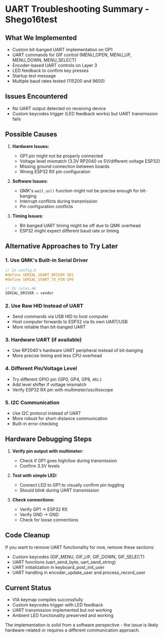 # UART Troubleshooting Summary - Shego16test

## What We Implemented
- Custom bit-banged UART implementation on GP1
- UART commands for GIF control (MENU_OPEN, MENU_UP, MENU_DOWN, MENU_SELECT)
- Encoder-based UART controls on Layer 3
- LED feedback to confirm key presses
- Startup test message
- Multiple baud rates tested (115200 and 9600)

## Issues Encountered
- No UART output detected on receiving device
- Custom keycodes trigger (LED feedback works) but UART transmission fails

## Possible Causes
1. **Hardware Issues:**
   - GP1 pin might not be properly connected
   - Voltage level mismatch (3.3V RP2040 vs 5V/different voltage ESP32)
   - Missing ground connection between boards
   - Wrong ESP32 RX pin configuration

2. **Software Issues:**
   - QMK's `wait_us()` function might not be precise enough for bit-banging
   - Interrupt conflicts during transmission
   - Pin configuration conflicts

3. **Timing Issues:**
   - Bit-banged UART timing might be off due to QMK overhead
   - ESP32 might expect different baud rate or timing

## Alternative Approaches to Try Later

### 1. Use QMK's Built-in Serial Driver
```c
// In config.h
#define SERIAL_USART_DRIVER SD1
#define SERIAL_USART_TX_PIN GP0

// In rules.mk
SERIAL_DRIVER = vendor
```

### 2. Use Raw HID Instead of UART
- Send commands via USB HID to host computer
- Host computer forwards to ESP32 via its own UART/USB
- More reliable than bit-banged UART

### 3. Hardware UART (if available)
- Use RP2040's hardware UART peripheral instead of bit-banging
- More precise timing and less CPU overhead

### 4. Different Pin/Voltage Level
- Try different GPIO pin (GP0, GP4, GP8, etc.)
- Add level shifter if voltage mismatch
- Verify ESP32 RX pin with multimeter/oscilloscope

### 5. I2C Communication
- Use I2C protocol instead of UART
- More robust for short-distance communication
- Built-in error checking

## Hardware Debugging Steps
1. **Verify pin output with multimeter:**
   - Check if GP1 goes high/low during transmission
   - Confirm 3.3V levels

2. **Test with simple LED:**
   - Connect LED to GP1 to visually confirm pin toggling
   - Should blink during UART transmission

3. **Check connections:**
   - Verify GP1 → ESP32 RX
   - Verify GND → GND
   - Check for loose connections

## Code Cleanup
If you want to remove UART functionality for now, remove these sections:
- Custom keycodes (GIF_MENU, GIF_UP, GIF_DOWN, GIF_SELECT)
- UART functions (uart_send_byte, uart_send_string)
- UART initialization in keyboard_post_init_user
- UART handling in encoder_update_user and process_record_user

## Current Status
- VIA keymap compiles successfully
- Custom keycodes trigger with LED feedback
- UART transmission implemented but not working
- Ambient LED functionality preserved and working

The implementation is solid from a software perspective - the issue is likely hardware-related or requires a different communication approach.